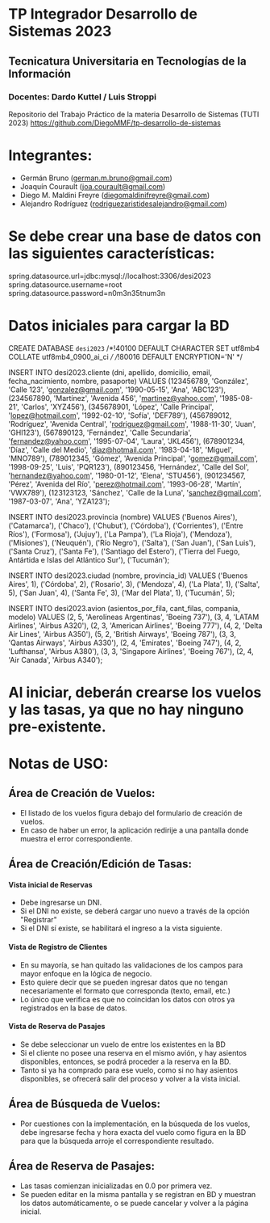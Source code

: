 # TP Integrador Desarrollo de Sistemas 2023
## Tecnicatura Universitaria en Tecnologías de la Información
### Docentes: Dardo Kuttel / Luis Stroppi

Repositorio del Trabajo Práctico de la materia Desarrollo de Sistemas (TUTI 2023)
https://github.com/DiegoMMF/tp-desarrollo-de-sistemas


# Integrantes:
- Germán Bruno (german.m.bruno@gmail.com)
- Joaquín Courault (joa.courault@gmail.com)
- Diego M. Maldini Freyre (diegomaldinifreyre@gmail.com)
- Alejandro Rodríguez (rodriguezaristidesalejandro@gmail.com)

# Se debe crear una base de datos con las siguientes características:

spring.datasource.url=jdbc:mysql://localhost:3306/desi2023
spring.datasource.username=root
spring.datasource.password=n0m3n35tnum3n

# Datos iniciales para cargar la BD

CREATE DATABASE `desi2023` /*!40100 DEFAULT CHARACTER SET utf8mb4 COLLATE utf8mb4_0900_ai_ci */ /*!80016 DEFAULT ENCRYPTION='N' */

INSERT INTO desi2023.cliente (dni, apellido, domicilio, email, fecha_nacimiento, nombre, pasaporte)
VALUES
  (123456789, 'González', 'Calle 123', 'gonzalez@gmail.com', '1990-05-15', 'Ana', 'ABC123'),
  (234567890, 'Martínez', 'Avenida 456', 'martinez@yahoo.com', '1985-08-21', 'Carlos', 'XYZ456'),
  (345678901, 'López', 'Calle Principal', 'lopez@hotmail.com', '1992-02-10', 'Sofía', 'DEF789'),
  (456789012, 'Rodríguez', 'Avenida Central', 'rodriguez@gmail.com', '1988-11-30', 'Juan', 'GHI123'),
  (567890123, 'Fernández', 'Calle Secundaria', 'fernandez@yahoo.com', '1995-07-04', 'Laura', 'JKL456'),
  (678901234, 'Díaz', 'Calle del Medio', 'diaz@hotmail.com', '1983-04-18', 'Miguel', 'MNO789'),
  (789012345, 'Gómez', 'Avenida Principal', 'gomez@gmail.com', '1998-09-25', 'Luis', 'PQR123'),
  (890123456, 'Hernández', 'Calle del Sol', 'hernandez@yahoo.com', '1980-01-12', 'Elena', 'STU456'),
  (901234567, 'Pérez', 'Avenida del Río', 'perez@hotmail.com', '1993-06-28', 'Martín', 'VWX789'),
  (123123123, 'Sánchez', 'Calle de la Luna', 'sanchez@gmail.com', '1987-03-07', 'Ana', 'YZA123');
 
INSERT INTO desi2023.provincia (nombre)
VALUES
  ('Buenos Aires'),
  ('Catamarca'),
  ('Chaco'),
  ('Chubut'),
  ('Córdoba'),
  ('Corrientes'),
  ('Entre Ríos'),
  ('Formosa'),
  ('Jujuy'),
  ('La Pampa'),
  ('La Rioja'),
  ('Mendoza'),
  ('Misiones'),
  ('Neuquén'),
  ('Río Negro'),
  ('Salta'),
  ('San Juan'),
  ('San Luis'),
  ('Santa Cruz'),
  ('Santa Fe'),
  ('Santiago del Estero'),
  ('Tierra del Fuego, Antártida e Islas del Atlántico Sur'),
  ('Tucumán');

INSERT INTO desi2023.ciudad (nombre, provincia_id)
VALUES
  ('Buenos Aires', 1),
  ('Córdoba', 2),
  ('Rosario', 3),
  ('Mendoza', 4),
  ('La Plata', 1),
  ('Salta', 5),
  ('San Juan', 4),
  ('Santa Fe', 3),
  ('Mar del Plata', 1),
  ('Tucumán', 5);

INSERT INTO desi2023.avion (asientos_por_fila, cant_filas, compania, modelo)
VALUES
  (2, 5, 'Aerolíneas Argentinas', 'Boeing 737'),
  (3, 4, 'LATAM Airlines', 'Airbus A320'),
  (2, 3, 'American Airlines', 'Boeing 777'),
  (4, 2, 'Delta Air Lines', 'Airbus A350'),
  (5, 2, 'British Airways', 'Boeing 787'),
  (3, 3, 'Qantas Airways', 'Airbus A330'),
  (2, 4, 'Emirates', 'Boeing 747'),
  (4, 2, 'Lufthansa', 'Airbus A380'),
  (3, 3, 'Singapore Airlines', 'Boeing 767'),
  (2, 4, 'Air Canada', 'Airbus A340');

# Al iniciar, deberán crearse los vuelos y las tasas, ya que no hay ninguno pre-existente.

# Notas de USO:

## Área de Creación de Vuelos:

- El listado de los vuelos figura debajo del formulario de creación de vuelos.
- En caso de haber un error, la aplicación redirije a una pantalla donde muestra el error correspondiente.

## Área de Creación/Edición de Tasas:

#### Vista inicial de Reservas

- Debe ingresarse un DNI.
- Si el DNI no existe, se deberá cargar uno nuevo a través de la opción "Registrar"
- Si el DNI sí existe, se habilitará el ingreso a la vista siguiente.

#### Vista de Registro de Clientes

- En su mayoría, se han quitado las validaciones de los campos para mayor enfoque en la lógica de negocio.
- Esto quiere decir que se pueden ingresar datos que no tengan necesariamente el formato que corresponda (texto, email, etc.)
- Lo único que verifica es que no coincidan los datos con otros ya registrados en la base de datos.

#### Vista de Reserva de Pasajes

- Se debe seleccionar un vuelo de entre los existentes en la BD
- Si el cliente no posee una reserva en el mismo avión, y hay asientos disponibles, entonces, se podrá proceder a la reserva en la BD.
- Tanto si ya ha comprado para ese vuelo, como si no hay asientos disponibles, se ofrecerá salir del proceso y volver a la vista inicial.


## Área de Búsqueda de Vuelos:

- Por cuestiones con la implementación, en la búsqueda de los vuelos, debe ingresarse fecha y hora exacta del vuelo como figura en la BD para que la búsqueda arroje el correspondiente resultado.

## Área de Reserva de Pasajes:

- Las tasas comienzan inicializadas en 0.0 por primera vez.
- Se pueden editar en la misma pantalla y se registran en BD y muestran los datos automáticamente, o se puede cancelar y volver a la página inicial.
